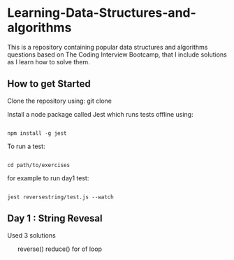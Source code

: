 # Learning-Data-Structures-and-algorithms

This is a repository containing popular data structures and algorithms questions based on The Coding Interview Bootcamp, that I include solutions as I learn how to solve them.

## How to get Started

Clone the repository using: git clone <url provided by github>

Install a node package called Jest which runs tests offline using:

<code>
npm install -g jest
</code>

To run a test:

<code>
cd path/to/exercises
</code>

for example to run day1 test:

<code>
jest reversestring/test.js --watch
</code>

## Day 1 : String Revesal

Used 3 solutions

<ul>
reverse()
reduce()
for of loop
</ul>
